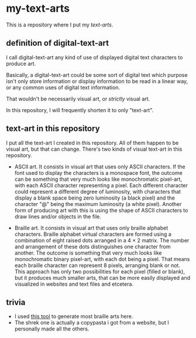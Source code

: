 # my-text-arts

This is a repository where I put my _text-arts_.

## definition of digital-text-art

I call digital-text-art any kind of use of displayed digital text characters to produce art.

Basically, a digital-text-art could be some sort of digital text which purpose isn't only store information or display information to be read in a linear way, or any common uses of digital text information.

That wouldn't be necessarily visual art, or _strictly_ visual art.

In this repository, I will frequently shorten it to only "text-art".

## text-art in this repository

I put all the text-art I created in this repository. All of them happen to be visual art, but that can change. There's two kinds of visual text-art in this repository.

- ASCII art. It consists in visual art that uses only ASCII characters. If the font used to display the characters is a monospace font, the outcome can be something that very much looks like monochromatic pixel-art, with each ASCII character representing a pixel. Each different character could represent a different degree of luminosity, with characters that display a blank space being zero luminosity (a black pixel) and the character "@" being the maximum luminosity (a white pixel). Another form of producing art with this is using the shape of ASCII characters to draw lines and/or objects in the file.

- Braille art. It consists in visual art that uses only braille alphabet characters. Braille alphabet virtual characters are formed using a combination of eight raised dots arranged in a 4 × 2 matrix. The number and arrangement of these dots distinguishes one character from another. The outcome is something that very much looks like monochromatic binary pixel-art, with each dot being a pixel. That means each braille character can represent 8 pixels, arranging blank or not. This approach has only two possibilities for each pixel (filled or blank), but it produces much smaller arts, that can be more easily displayed and visualized in websites and text files and etcetera.

## trivia

- I used [this tool](https://braille-txt.github.io/) to generate most braille arts here.
- The shrek one is actually a copypasta i got from a website, but I personally made all the others.
